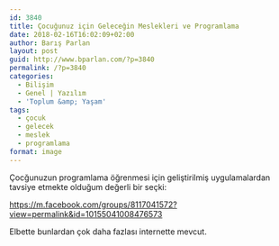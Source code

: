```yaml
---
id: 3840
title: Çocuğunuz için Geleceğin Meslekleri ve Programlama
date: 2018-02-16T16:02:09+02:00
author: Barış Parlan
layout: post
guid: http://www.bparlan.com/?p=3840
permalink: /?p=3840
categories:
  - Bilişim
  - Genel | Yazılım
  - 'Toplum &amp; Yaşam'
tags:
  - çocuk
  - gelecek
  - meslek
  - programlama
format: image
---
```

<div class="ttr_start">
</div>

Çocğunuzun programlama öğrenmesi için geliştirilmiş uygulamalardan tavsiye etmekte olduğum değerli bir seçki:

https://m.facebook.com/groups/8117041572?view=permalink&id=10155041008476573

Elbette bunlardan çok daha fazlası internette mevcut.

<div class="ttr_end">
</div>